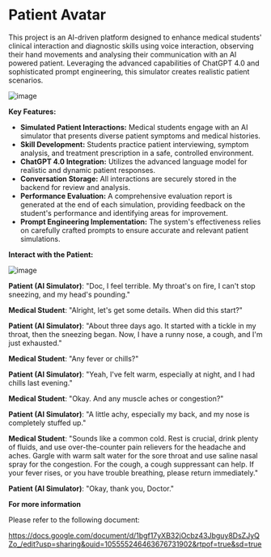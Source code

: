 # Patient Avatar

This project is an AI-driven platform designed to enhance medical students' clinical interaction and diagnostic skills using voice interaction, observing their hand movements and analysing their communication with an AI powered patient. Leveraging the advanced capabilities of ChatGPT 4.0 and sophisticated prompt engineering, this simulator creates realistic patient scenarios.

![image](https://github.com/user-attachments/assets/ef8e5528-dec1-4a38-a409-3b4ef685a59d)


**Key Features:**

* **Simulated Patient Interactions:** Medical students engage with an AI simulator that presents diverse patient symptoms and medical histories.
* **Skill Development:** Students practice patient interviewing, symptom analysis, and treatment prescription in a safe, controlled environment.
* **ChatGPT 4.0 Integration:** Utilizes the advanced language model for realistic and dynamic patient responses.
* **Conversation Storage:** All interactions are securely stored in the backend for review and analysis.
* **Performance Evaluation:** A comprehensive evaluation report is generated at the end of each simulation, providing feedback on the student's performance and identifying areas for improvement.
* **Prompt Engineering Implementation:** The system's effectiveness relies on carefully crafted prompts to ensure accurate and relevant patient simulations.
    

**Interact with the Patient:**

![image](https://github.com/user-attachments/assets/ab202f24-3080-49f0-809d-b5a22ee029c5)


**Patient (AI Simulator)**: "Doc, I feel terrible. My throat's on fire, I can't stop sneezing, and my head's pounding."

**Medical Student**: "Alright, let's get some details. When did this start?"

**Patient (AI Simulator)**: "About three days ago. It started with a tickle in my throat, then the sneezing began. Now, I have a runny nose, a cough, and I'm just exhausted."

**Medical Student**: "Any fever or chills?"

**Patient (AI Simulator)**: "Yeah, I've felt warm, especially at night, and I had chills last evening."

**Medical Student**: "Okay. And any muscle aches or congestion?"

**Patient (AI Simulator)**: "A little achy, especially my back, and my nose is completely stuffed up."

**Medical Student**: "Sounds like a common cold. Rest is crucial, drink plenty of fluids, and use over-the-counter pain relievers for the headache and aches. Gargle with warm salt water for the sore throat and use saline nasal spray for the congestion. For the cough, a cough suppressant can help. If your fever rises, or you have trouble breathing, please return immediately."

**Patient (AI Simulator)**: "Okay, thank you, Doctor."

**For more information** 

Please refer to the following document: 

https://docs.google.com/document/d/1bgf17yXB32jOcbz43Jbguy8DsZJyQZo_/edit?usp=sharing&ouid=105555246463676731902&rtpof=true&sd=true

   





